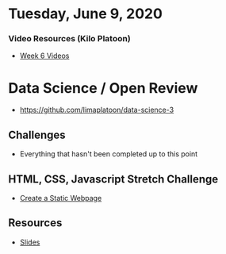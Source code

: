 Tuesday, June 9, 2020
====================
### Video Resources (Kilo Platoon)
- [Week 6 Videos](https://www.youtube.com/playlist?list=PLu0CiQ7bzwESE_xuMpC0g2vQu5RGIyknE)

# Data Science / Open Review
- https://github.com/limaplatoon/data-science-3

## Challenges
* Everything that hasn't been completed up to this point

## HTML, CSS, Javascript Stretch Challenge
* [Create a Static Webpage](https://github.com/limaplatoon/static-webpage)

## Resources
* [Slides](https://docs.google.com/presentation/d/18XgB39IqvBFXfJYKQdc5j2ZzlZBeOH_enugni6b__Cs/edit?usp=sharing)
